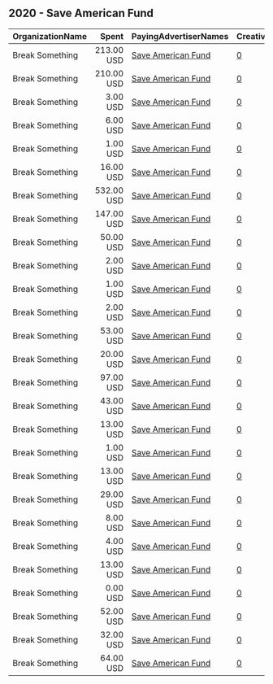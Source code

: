 ## 2020 - Save American Fund 
|OrganizationName|Spent|PayingAdvertiserNames|CreativeUrls|Impressions|Genders|AgeBrackets|CountryCodes|BillingAddresses|CandidateBallotInformation|
|:---|---:|:---|:---|---:|:---|:---|:---|:---|:---|
|Break Something|213.00 USD|[Save American Fund](2020/Save_American_Fund.md)|[0](https://www.snap.com/political-ads/asset/cd3fff3289ae30675cdd8fdd8fea1b1b4b7a99a86caecc64715a6bcf73ac0433?mediaType=mp4)|49,421||18+|united states|"1768 Columbia Road NW #3,Washington,20009,US"|Fire Mitch Save America Fund|
|Break Something|210.00 USD|[Save American Fund](2020/Save_American_Fund.md)|[0](https://www.snap.com/political-ads/asset/3d4cfa43ba7b81c14fa7898b5f91df03c9e771c60415fa427962f5efb173f7c8?mediaType=mp4)|54,651||18+|united states|"1768 Columbia Road NW #3,Washington,20009,US"|Fire Mitch Save America Fund|
|Break Something|3.00 USD|[Save American Fund](2020/Save_American_Fund.md)|[0](https://www.snap.com/political-ads/asset/0f2a9ef359fffb3b88652729c5a873b3441ede34778a774aeda3df712702c3fe?mediaType=png)|262||18+|united states|"1768 Columbia Road NW #3,Washington,20009,US"|Fire Mitch Save America Fund|
|Break Something|6.00 USD|[Save American Fund](2020/Save_American_Fund.md)|[0](https://www.snap.com/political-ads/asset/0f2a9ef359fffb3b88652729c5a873b3441ede34778a774aeda3df712702c3fe?mediaType=png)|934||18+|united states|"1768 Columbia Road NW #3,Washington,20009,US"|Fire Mitch Save America Fund|
|Break Something|1.00 USD|[Save American Fund](2020/Save_American_Fund.md)|[0](https://www.snap.com/political-ads/asset/3d4cfa43ba7b81c14fa7898b5f91df03c9e771c60415fa427962f5efb173f7c8?mediaType=mp4)|77||18+|united states|"1768 Columbia Road NW #3,Washington,20009,US"|Fire Mitch Save America Fund|
|Break Something|16.00 USD|[Save American Fund](2020/Save_American_Fund.md)|[0](https://www.snap.com/political-ads/asset/bee83e4b5d160a36449af1a50aedc63603b4205f7c5a9bd752f880d45eeba275?mediaType=mp4)|1,899||18+|united states|"1768 Columbia Road NW #3,Washington,20009,US"|Fire Mitch Save America Fund|
|Break Something|532.00 USD|[Save American Fund](2020/Save_American_Fund.md)|[0](https://www.snap.com/political-ads/asset/cd3fff3289ae30675cdd8fdd8fea1b1b4b7a99a86caecc64715a6bcf73ac0433?mediaType=mp4)|97,971||18+|united states|"1768 Columbia Road NW #3,Washington,20009,US"|Fire Mitch Save America Fund|
|Break Something|147.00 USD|[Save American Fund](2020/Save_American_Fund.md)|[0](https://www.snap.com/political-ads/asset/2d1af127706c2d816a13e516f053d17da3b542c749660cf4dd0f764864f1e77c?mediaType=mp4)|26,750||18+|united states|"1768 Columbia Road NW #3,Washington,20009,US"|Fire Mitch Save America Fund|
|Break Something|50.00 USD|[Save American Fund](2020/Save_American_Fund.md)|[0](https://www.snap.com/political-ads/asset/bee83e4b5d160a36449af1a50aedc63603b4205f7c5a9bd752f880d45eeba275?mediaType=mp4)|12,661||18+|united states|"1768 Columbia Road NW #3,Washington,20009,US"|Fire Mitch Save America Fund|
|Break Something|2.00 USD|[Save American Fund](2020/Save_American_Fund.md)|[0](https://www.snap.com/political-ads/asset/9ecdb68bcc3882fa86b7692b5fbf6545a95ce87a9e303e5adbba65071da79c28?mediaType=mp4)|212||18+|united states|"1768 Columbia Road NW #3,Washington,20009,US"|Fire Mitch Save America Fund|
|Break Something|1.00 USD|[Save American Fund](2020/Save_American_Fund.md)|[0](https://www.snap.com/political-ads/asset/49c3365dd332360b2023568a92c10e1619bd3016f853029f7d2e2361a07fb91f?mediaType=mp4)|108||18+|united states|"1768 Columbia Road NW #3,Washington,20009,US"|Fire Mitch Save America Fund|
|Break Something|2.00 USD|[Save American Fund](2020/Save_American_Fund.md)|[0](https://www.snap.com/political-ads/asset/1250d8296c110a36c53c13d87b12e9a8b96a5e791817d881c38d50d226394a55?mediaType=mp4)|183||18+|united states|"1768 Columbia Road NW #3,Washington,20009,US"|Fire Mitch Save America Fund|
|Break Something|53.00 USD|[Save American Fund](2020/Save_American_Fund.md)|[0](https://www.snap.com/political-ads/asset/49c3365dd332360b2023568a92c10e1619bd3016f853029f7d2e2361a07fb91f?mediaType=mp4)|13,319||18+|united states|"1768 Columbia Road NW #3,Washington,20009,US"|Fire Mitch Save America Fund|
|Break Something|20.00 USD|[Save American Fund](2020/Save_American_Fund.md)|[0](https://www.snap.com/political-ads/asset/49c3365dd332360b2023568a92c10e1619bd3016f853029f7d2e2361a07fb91f?mediaType=mp4)|3,424||18+|united states|"1768 Columbia Road NW #3,Washington,20009,US"|Fire Mitch Save America Fund|
|Break Something|97.00 USD|[Save American Fund](2020/Save_American_Fund.md)|[0](https://www.snap.com/political-ads/asset/9ecdb68bcc3882fa86b7692b5fbf6545a95ce87a9e303e5adbba65071da79c28?mediaType=mp4)|27,993||18+|united states|"1768 Columbia Road NW #3,Washington,20009,US"|Fire Mitch Save America Fund|
|Break Something|43.00 USD|[Save American Fund](2020/Save_American_Fund.md)|[0](https://www.snap.com/political-ads/asset/1250d8296c110a36c53c13d87b12e9a8b96a5e791817d881c38d50d226394a55?mediaType=mp4)|7,574||18+|united states|"1768 Columbia Road NW #3,Washington,20009,US"|Fire Mitch Save America Fund|
|Break Something|13.00 USD|[Save American Fund](2020/Save_American_Fund.md)|[0](https://www.snap.com/political-ads/asset/9ecdb68bcc3882fa86b7692b5fbf6545a95ce87a9e303e5adbba65071da79c28?mediaType=mp4)|2,335||18+|united states|"1768 Columbia Road NW #3,Washington,20009,US"|Fire Mitch Save America Fund|
|Break Something|1.00 USD|[Save American Fund](2020/Save_American_Fund.md)|[0](https://www.snap.com/political-ads/asset/2d1af127706c2d816a13e516f053d17da3b542c749660cf4dd0f764864f1e77c?mediaType=mp4)|66||18+|united states|"1768 Columbia Road NW #3,Washington,20009,US"|Fire Mitch Save America Fund|
|Break Something|13.00 USD|[Save American Fund](2020/Save_American_Fund.md)|[0](https://www.snap.com/political-ads/asset/bee83e4b5d160a36449af1a50aedc63603b4205f7c5a9bd752f880d45eeba275?mediaType=mp4)|561||18+|united states|"1768 Columbia Road NW #3,Washington,20009,US"|Fire Mitch Save America Fund|
|Break Something|29.00 USD|[Save American Fund](2020/Save_American_Fund.md)|[0](https://www.snap.com/political-ads/asset/0f2a9ef359fffb3b88652729c5a873b3441ede34778a774aeda3df712702c3fe?mediaType=png)|6,634||18+|united states|"1768 Columbia Road NW #3,Washington,20009,US"|Fire Mitch Save America Fund|
|Break Something|8.00 USD|[Save American Fund](2020/Save_American_Fund.md)|[0](https://www.snap.com/political-ads/asset/3d4cfa43ba7b81c14fa7898b5f91df03c9e771c60415fa427962f5efb173f7c8?mediaType=mp4)|1,459||18+|united states|"1768 Columbia Road NW #3,Washington,20009,US"|Fire Mitch Save America Fund|
|Break Something|4.00 USD|[Save American Fund](2020/Save_American_Fund.md)|[0](https://www.snap.com/political-ads/asset/cd3fff3289ae30675cdd8fdd8fea1b1b4b7a99a86caecc64715a6bcf73ac0433?mediaType=mp4)|256||18+|united states|"1768 Columbia Road NW #3,Washington,20009,US"|Fire Mitch Save America Fund|
|Break Something|13.00 USD|[Save American Fund](2020/Save_American_Fund.md)|[0](https://www.snap.com/political-ads/asset/3eec745dfaef914b050ff59666780b0503cf5a6e2f691e284019231d4c005426?mediaType=png)|2,122||18+|united states|"1768 Columbia Road NW #3,Washington,20009,US"|Fire Mitch Save America Fund|
|Break Something|0.00 USD|[Save American Fund](2020/Save_American_Fund.md)|[0](https://www.snap.com/political-ads/asset/3eec745dfaef914b050ff59666780b0503cf5a6e2f691e284019231d4c005426?mediaType=png)|56||18+|united states|"1768 Columbia Road NW #3,Washington,20009,US"|Fire Mitch Save America Fund|
|Break Something|52.00 USD|[Save American Fund](2020/Save_American_Fund.md)|[0](https://www.snap.com/political-ads/asset/2d1af127706c2d816a13e516f053d17da3b542c749660cf4dd0f764864f1e77c?mediaType=mp4)|15,101||18+|united states|"1768 Columbia Road NW #3,Washington,20009,US"|Fire Mitch Save America Fund|
|Break Something|32.00 USD|[Save American Fund](2020/Save_American_Fund.md)|[0](https://www.snap.com/political-ads/asset/058406896a70d3f55b02ece232605c75528a522cad6dc70c0faaad8749bfb645?mediaType=png)|6,917||18+|united states|"1768 Columbia Road NW #3,Washington,20009,US"|Fire Mitch Save America Fund|
|Break Something|64.00 USD|[Save American Fund](2020/Save_American_Fund.md)|[0](https://www.snap.com/political-ads/asset/1250d8296c110a36c53c13d87b12e9a8b96a5e791817d881c38d50d226394a55?mediaType=mp4)|16,419||18+|united states|"1768 Columbia Road NW #3,Washington,20009,US"|Fire Mitch Save America Fund|
